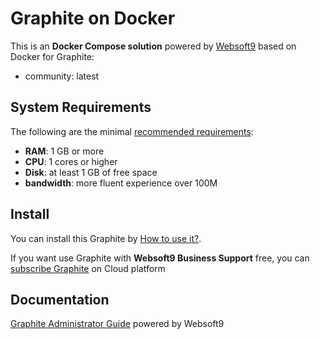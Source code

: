 # Graphite on Docker  

This is an **Docker Compose solution** powered by [Websoft9](https://www.websoft9.com) based on Docker for Graphite:


 - community:  latest


## System Requirements

The following are the minimal [recommended requirements](https://graphite.readthedocs.io/en/latest/install.html):

* **RAM**: 1 GB or more
* **CPU**: 1 cores or higher
* **Disk**: at least 1 GB of free space
* **bandwidth**: more fluent experience over 100M  

## Install

You can install this Graphite by [How to use it?](https://github.com/Websoft9/docker-library#how-to-use-it).   

If you want use Graphite with **Websoft9 Business Support** free, you can [subscribe Graphite](https://www.websoft9.com/apps) on Cloud platform

## Documentation

[Graphite Administrator Guide](https://support.websoft9.com/docs/graphite) powered by Websoft9